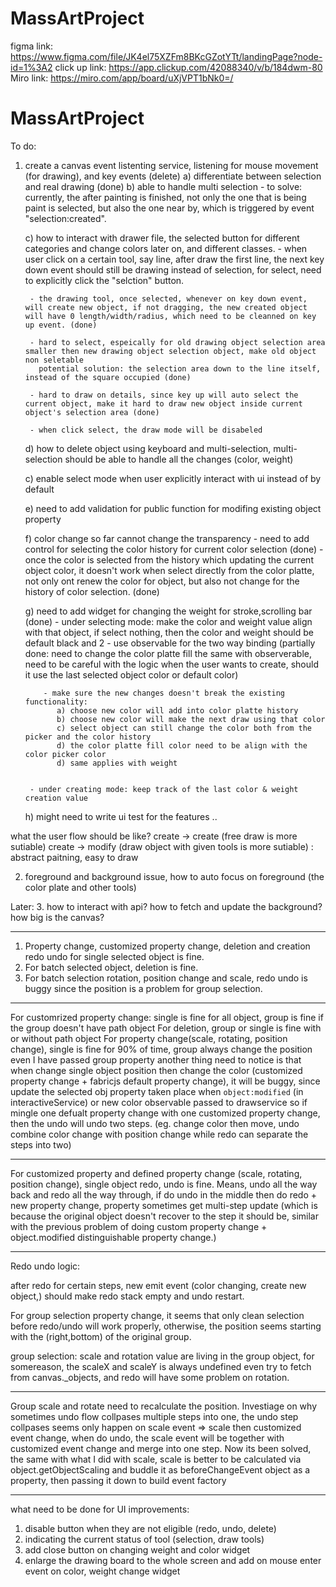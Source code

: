 ﻿# MassArtProject
figma link: https://www.figma.com/file/JK4el75XZFm8BKcGZotYTt/landingPage?node-id=1%3A2
click up link: https://app.clickup.com/42088340/v/b/184dwm-80
Miro link: https://miro.com/app/board/uXjVPT1bNk0=/
# MassArtProject


To do:

1. create a canvas event listenting service, listening for mouse movement (for drawing), and key events (delete)
     a) differentiate between selection and real drawing (done)
     b) able to handle multi selection
        - to solve: currently, the after painting is finished, not only the one that is being paint is selected, but also the one near by, which is triggered by event "selection:created".

     c) how to interact with drawer file, the selected button for different categories and change colors later on, and different
        classes. 
        - when user click on a certain tool, say line, after draw the first line, the next key down event should still be drawing
        instead of selection, for select, need to explicitly click the "selction" button.

        - the drawing tool, once selected, whenever on key down event, will create new object, if not dragging, the new created object will have 0 length/width/radius, which need to be cleanned on key up event. (done)

        - hard to select, espeically for old drawing object selection area smaller then new drawing object selection object, make old object non seletable
          potential solution: the selection area down to the line itself, instead of the square occupied (done)

        - hard to draw on details, since key up will auto select the current object, make it hard to draw new object inside current object's selection area (done)

        - when click select, the draw mode will be disabeled

     d) how to delete object using keyboard and multi-selection, multi-selection should be able to handle all the changes (color,  weight)


     c) enable select mode when user explicitly interact with ui instead of by default

     e) need to add validation for public function for modifing existing object property

     f) color change so far cannot change the transparency
        - need to add control for selecting the color history for current color selection (done)
        - once the color is selected from the history which updating the current object color, it doesn't work when select directly from the color platte, not only ont renew the color for object, but also not change for the history of color selection. (done)

     g) need to add widget for changing the weight for stroke,scrolling bar (done)
        - under selecting mode: make the color and weight value align with that object, if select nothing, then the color and weight should be default black and 2
           - use observable for the two way binding (partially done: need to change the color platte fill the same with observerable, need to be
           careful with the logic when the user wants to create, should it use the last selected object color or default color)

           - make sure the new changes doesn't break the existing functionality:
              a) choose new color will add into color platte history
              b) choose new color will make the next draw using that color
              c) select object can still change the color both from the picker and the color history
              d) the color platte fill color need to be align with the color picker color
              d) same applies with weight
              

        - under creating mode: keep track of the last color & weight creation value

      h) might need to write ui test for the features ..


  what the user flow should be like?
    create -> create   (free draw is more sutiable)
    create -> modify   (draw object with given tools is more sutiable) : abstract paitning, easy to draw





2. foreground and background issue, how to auto focus on foreground (the color plate and other tools)

Later:
3. how to interact with api? how to fetch and update the background? how big is the canvas?



----------------------------------------------------------------------------------------
1. Property change, customized property change, deletion and creation redo undo for single selected object is fine.
2. For batch selected object, deletion  is fine.
3. For batch selection rotation, position change and scale, redo undo is buggy since the position is a problem for group selection.

----------------------------------------------------------------------------------------
 For customrized property change: single is fine for all object, group is fine if the group doesn't have path object
 For deletion, group or single is fine with or without path object
 For property change(scale, rotating, position change), single is fine for 90% of time, group always change the position even I have passed group property
   another thing need to notice is that when change single object position then change the color (customized property change + fabricjs default property change),
   it will be buggy, since update the selected obj property taken place when `object:modified` (in interactiveService) or new color observable passed to drawservice
   so if mingle one defualt property change with one customized property change, then the undo will undo two steps. (eg. change color then move, undo combine color
   change with position change while redo can separate the steps into two)

   ----------------------------------------------------------------------------------------

   For customized property and defined property change (scale, rotating, position change), single object redo, undo is fine.
   Means, undo all the way back and redo all the way through, if do undo in the middle then do redo + new property change, property sometimes get multi-step update (which is because the original object doesn't recover to the step it should be, similar with the previous problem of doing custom property change + object.modified distinguishable property change.) 

   ----------------------------------------------------------------------------------------
   Redo undo logic:
   
   after redo for certain steps, new emit event (color changing, create new object,) should make redo stack empty and undo restart.

   For group selection property change, it seems that only clean selection before redo/undo will work properly, otherwise, the position seems starting with the (right,bottom) of the original group.

   group selection: scale and rotation value are living in the group object, for somereason, the scaleX and scaleY is always undefined even try to fetch from canvas._objects, and redo will have some problem on rotation.

   -----------------------------------------------------------------------------------------
   Group scale and rotate need to recalculate the position.
   Investiage on why sometimes undo flow collpases multiple steps into one, the undo step collpases seems only happen on scale event => scale then customized event change, when do undo, the scale event will be together with customized event change and merge into one step. Now its been solved,
   the same with what I did with scale, scale is better to be calculated via object.getObjectScaling and buddle it as beforeChangeEvent object as a
   property, then passing it down to build event factory

   -----------------------------------------------------------------------------------------

   what need to be done for UI improvements:
   1. disable button when they are not eligible (redo, undo, delete)
   2. indicating the current status of tool (selection, draw tools)
   3. add close button on changing weight and color widget
   4. enlarge the drawing board to the whole screen and add on mouse enter event on color, weight change widget 

